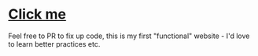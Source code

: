 # [Click me](http://nybbit.github.io/bytecode-online/)

Feel free to PR to fix up code, this is my first "functional" website - I'd love to learn better practices etc.
